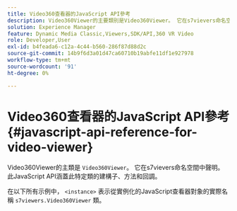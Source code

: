 ```yaml
---
title: Video360查看器的JavaScript API參考
description: Video360Viewer的主要類別是Video360Viewer。 它在s7vievers命名空間中聲明。 此JavaScript API涵蓋此特定類的建構子、方法和回調。
solution: Experience Manager
feature: Dynamic Media Classic,Viewers,SDK/API,360 VR Video
role: Developer,User
exl-id: b4feada6-c12a-4c44-b560-286f87d88d2c
source-git-commit: 14b9f6d3a01d47ca60710b19abfe11df1e927978
workflow-type: tm+mt
source-wordcount: '91'
ht-degree: 0%

---
```


# Video360查看器的JavaScript API參考{#javascript-api-reference-for-video-viewer}

Video360Viewer的主類是 `Video360Viewer`。 它在s7vievers命名空間中聲明。 此JavaScript API涵蓋此特定類的建構子、方法和回調。

在以下所有示例中， `<instance>` 表示從實例化的JavaScript查看器對象的實際名稱 `s7viewers.Video360Viewer` 類。
